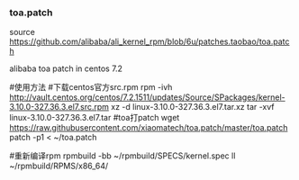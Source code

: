 ### toa.patch
source https://github.com/alibaba/ali_kernel_rpm/blob/6u/patches.taobao/toa.patch

alibaba toa patch in centos 7.2


#使用方法
#下载centos官方src.rpm
rpm -ivh http://vault.centos.org/centos/7.2.1511/updates/Source/SPackages/kernel-3.10.0-327.36.3.el7.src.rpm
xz -d linux-3.10.0-327.36.3.el7.tar.xz
tar -xvf linux-3.10.0-327.36.3.el7.tar
#toa打patch
wget https://raw.githubusercontent.com/xiaomatech/toa.patch/master/toa.patch
patch -p1 < ~/toa.patch

#重新编译rpm
rpmbuild -bb ~/rpmbuild/SPECS/kernel.spec
ll ~/rpmbuild/RPMS/x86_64/
